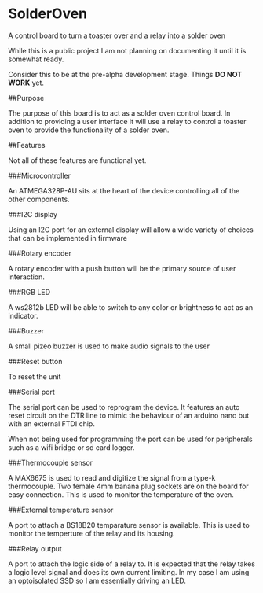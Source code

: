 # SolderOven
A control board to turn a toaster over and a relay into a solder oven

While this is a public project I am not planning on documenting it until it is somewhat ready.

Consider this to be at the pre-alpha development stage. Things **DO NOT WORK** yet.

##Purpose

The purpose of this board is to act as a solder oven control board.
In addition to providing a user interface it will use a relay to control a toaster oven to provide the functionality of a solder oven.

##Features

Not all of these features are functional yet.

###Microcontroller

An ATMEGA328P-AU sits at the heart of the device controlling all of the other components.

###I2C display

Using an I2C port for an external display will allow a wide variety of choices that can be implemented in firmware

###Rotary encoder

A rotary encoder with a push button will be the primary source of user interaction.

###RGB LED

A ws2812b LED will be able to switch to any color or brightness to act as an indicator.

###Buzzer

A small pizeo buzzer is used to make audio signals to the user

###Reset button

To reset the unit

###Serial port

The serial port can be used to reprogram the device.
It features an auto reset circuit on the DTR line to mimic the behaviour of an arduino nano but with an external FTDI chip.

When not being used for programming the port can be used for peripherals such as a wifi bridge or sd card logger.

###Thermocouple sensor

A MAX6675 is used to read and digitize the signal from a type-k thermocouple. Two female 4mm banana plug sockets are on the board for easy connection. This is used to monitor the temperature of the oven.

###External temperature sensor

A port to attach a BS18B20 temparature sensor is available. This is used to monitor the temperture of the relay and its housing.

###Relay output

A port to attach the logic side of a relay to. It is expected that the relay takes a logic level signal and does its own current limiting. In my case I am using an optoisolated SSD so I am essentially driving an LED.
